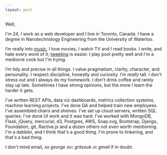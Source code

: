 ```yaml
---
layout:	post
---
```


Well,

I'm 24, I work as a web developer and I live in Toronto, Canada. I have a degree in Nanotechnology Engineering from the University of Waterloo.

I’m really into [music](http://www.rdio.com/people/gggritso/), I love movies, I watch TV and I read books. I write, and hate every word of it; [tweeting](http://twitter.com/gggritso) is easier. I play pool pretty well and I'm a mediocre cook but I'm trying.

I’m tidy and precise in all things. I value pragmatism, clarity, character, and personality. I respect discipline, honestly and curiosity. I’m _really_ tall. I don't stress out and  I always do my homework. I don't drink coffee and rarely stay up late. Sometimes I have strong opinions, but the more I learn the harder it gets.

I've written REST APIs, data viz dashboards, metrics collection systems, machine learning projects. I've done QA and helped train new employees. I've assembled chairs and shelves. I've set up cloud servers, written SQL queries. I've done UI work and it was hard. I've worked with MongoDB, Flask, jQuery, mercurial, d3, Postgres, AWS, Snap.svg, Bootstrap, Django, Foundation, git, Ractive.js and a dozen others not even worth mentioning. I'm a dabbler, and I think that's a good thing. I'm prone to tinkering, and that's a bad thing.

I don't mind email, so _george_ `dot` _gritsouk_ `at` _gmail_ if in doubt.
